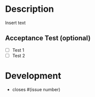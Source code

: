 # Description
Insert text

## Acceptance Test (optional)
- [ ] Test 1
- [ ] Test 2

# Development
- closes #(issue number)
